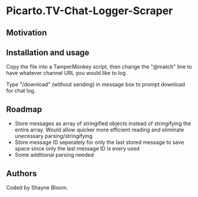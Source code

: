 # Picarto.TV-Chat-Logger-Scraper

## Motivation

## Installation and usage
Copy the file into a TamperMonkey script, then change the "@match" line to have whatever channel URL you would like to log

Type "/download" (without sending) in message box to prompt download for chat log.

## Roadmap
- Store messages as array of stringified objects instead of stringifying the entire array.  Would allow quicker more efficient reading and eliminate unecessary parsing/stringifying
- Store message ID seperately for only the last stored message to save space since only the last message ID is every used
- Some additional parsing needed

## Authors
Coded by Shayne Bloom.
